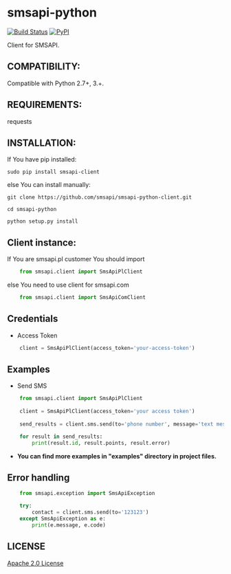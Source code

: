﻿smsapi-python
=============

[![Build Status](https://travis-ci.org/smsapi/smsapi-python-client.svg?branch=master)](https://travis-ci.org/smsapi/smsapi-python-client)
[![PyPI](https://img.shields.io/pypi/v/smsapi-client.svg)](https://pypi.python.org/pypi/smsapi-client)

Client for SMSAPI.

## COMPATIBILITY:
Compatible with Python 2.7+, 3.+.

## REQUIREMENTS:
requests

## INSTALLATION:
If You have pip installed:

    sudo pip install smsapi-client

else You can install manually:

    git clone https://github.com/smsapi/smsapi-python-client.git

    cd smsapi-python

    python setup.py install

## Client instance:

If You are smsapi.pl customer You should import
```python
    from smsapi.client import SmsApiPlClient
```

else You need to use client for smsapi.com
```python
    from smsapi.client import SmsApiComClient
```

## Credentials

- Access Token
```python
    client = SmsApiPlClient(access_token='your-access-token')
```

## Examples

- Send SMS
```python
    from smsapi.client import SmsApiPlClient
    
    client = SmsApiPlClient(access_token='your access token')
    
    send_results = client.sms.send(to='phone number', message='text message')

    for result in send_results:
        print(result.id, result.points, result.error)
```

- **You can find more examples in "examples" directory in project files.**


## Error handling

```python
    from smsapi.exception import SmsApiException

    try:
        contact = client.sms.send(to='123123')
    except SmsApiException as e:
        print(e.message, e.code)
```

## LICENSE
[Apache 2.0 License](https://github.com/smsapi/smsapi-python-client/blob/master/LICENSE)
